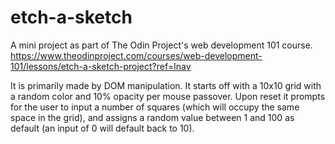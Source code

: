 # etch-a-sketch

A mini project as part of The Odin Project's web development 101 course.
https://www.theodinproject.com/courses/web-development-101/lessons/etch-a-sketch-project?ref=lnav

It is primarily made by DOM manipulation. It starts off with a 10x10 grid with a random color and 10% opacity per mouse passover. Upon reset it prompts for the user to input a number of squares (which will occupy the same space in the grid), and assigns a random value between 1 and 100 as default (an input of 0 will default back to 10).
